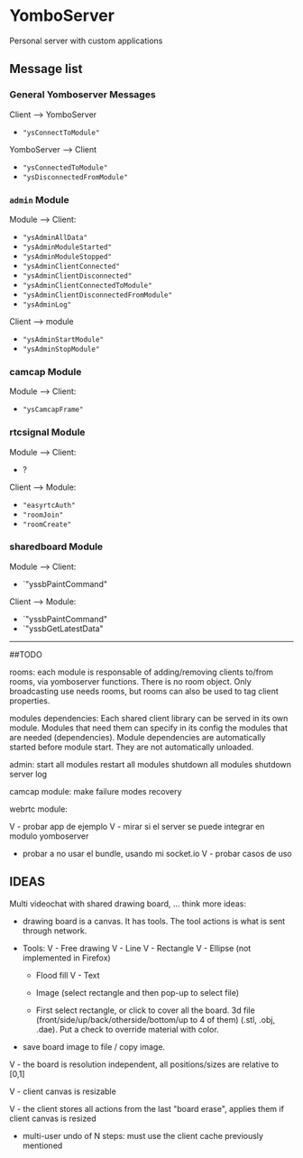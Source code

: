
# YomboServer
Personal server with custom applications



## Message list

### General Yomboserver Messages

Client --> YomboServer

 - `"ysConnectToModule"`

YomboServer --> Client

- `"ysConnectedToModule"`
- `"ysDisconnectedFromModule"`

### `admin` Module

Module --> Client:

 - `"ysAdminAllData"`
 - `"ysAdminModuleStarted"`
 - `"ysAdminModuleStopped"`
 - `"ysAdminClientConnected"`
 - `"ysAdminClientDisconnected"`
 - `"ysAdminClientConnectedToModule"`
 - `"ysAdminClientDisconnectedFromModule"`
 - `"ysAdminLog"`

Client --> module

 - `"ysAdminStartModule"`
 - `"ysAdminStopModule"`


### camcap Module

Module --> Client:

 - `"ysCamcapFrame"`


### rtcsignal Module

Module --> Client:

 - ?

Client --> Module:

 - `"easyrtcAuth"`
 - `"roomJoin"`
 - `"roomCreate"`


### sharedboard Module

Module --> Client:

 - `"yssbPaintCommand"

Client --> Module:

 - `"yssbPaintCommand"
 - `"yssbGetLatestData"


-------------------------------------------------------


##TODO

rooms:
    each module is responsable of adding/removing clients to/from rooms, via yomboserver functions. There is no room object.
    Only broadcasting use needs rooms, but rooms can also be used to tag client properties.

modules dependencies:
    Each shared client library can be served in its own module. Modules that need them can specify in its config the
    modules that are needed (dependencies). Module dependencies are automatically started before module start.
    They are not automatically unloaded.

admin:
    start all modules
    restart all modules
    shutdown all modules
    shutdown server
    log

camcap module:
    make failure modes recovery

webrtc module:

 V - probar app de ejemplo
 V - mirar si el server se puede integrar en modulo yomboserver
   - probar a no usar el bundle, usando mi socket.io
 V - probar casos de uso


## IDEAS

Multi videochat with shared drawing board, ... think more ideas:

 - drawing board is a canvas. It has tools. The tool actions is what is sent through network.

 - Tools:
    V - Free drawing
    V - Line
    V - Rectangle
    V - Ellipse (not implemented in Firefox)
    - Flood fill
    V - Text

    - Image (select rectangle and then pop-up to select file)
    - First select rectangle, or click to cover all the board. 3d file (front/side/up/back/otherside/bottom/up to 4 of them) (.stl, .obj, .dae). Put a check to override material with color.

 - save board image to file / copy image.

V - the board is resolution independent, all positions/sizes are relative to [0,1]

V - client canvas is resizable

V - the client stores all actions from the last "board erase", applies them if client canvas is resized

 - multi-user undo of N steps: must use the client cache previously mentioned

